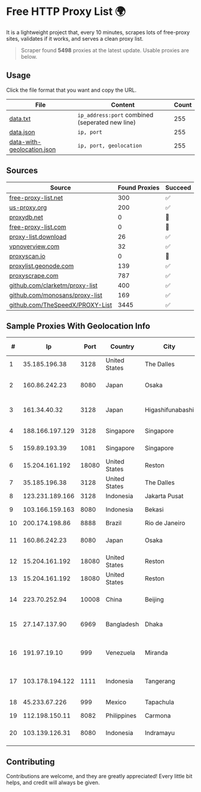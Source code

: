 
# Free HTTP Proxy List 🌍

It is a lightweight project that, every 10 minutes, scrapes lots of free-proxy sites, validates if it works, and serves a clean proxy list.


> Scraper found **5498** proxies at the latest update. Usable proxies are below.

## Usage

Click the file format that you want and copy the URL.


|File|Content|Count|
|----|-------|-----|
|[data.txt](https://raw.githubusercontent.com/themiralay/Proxy-List-World/master/data.txt)|`ip_address:port` combined (seperated new line)|255|
|[data.json](https://raw.githubusercontent.com/themiralay/Proxy-List-World/master/data.json)|`ip, port`|255|
|[data-with-geolocation.json](https://raw.githubusercontent.com/themiralay/Proxy-List-World/master/data-with-geolocation.json)|`ip, port, geolocation`|255|

## Sources

|Source|Found Proxies|Succeed|
|------|-------------|-------|
|[free-proxy-list.net](https://free-proxy-list.net)|300|✅|
|[us-proxy.org](https://www.us-proxy.org)|200|✅|
|[proxydb.net](http://proxydb.net)|0|🚫|
|[free-proxy-list.com](https://free-proxy-list.com/?page=&port=&type%5B%5D=http&type%5B%5D=https&up_time=0&search=Search)|0|🚫|
|[proxy-list.download](https://www.proxy-list.download/HTTP)|26|✅|
|[vpnoverview.com](https://vpnoverview.com/privacy/anonymous-browsing/free-proxy-servers)|32|✅|
|[proxyscan.io](https://www.proxyscan.io)|0|🚫|
|[proxylist.geonode.com](https://proxylist.geonode.com/api/proxy-list?limit=300&page=1&sort_by=lastChecked&sort_type=desc&protocols=http,https)|139|✅|
|[proxyscrape.com](https://api.proxyscrape.com/v2/?request=displayproxies&protocol=http&timeout=10000&country=all&ssl=all&anonymity=all)|787|✅|
|[github.com/clarketm/proxy-list](https://raw.githubusercontent.com/clarketm/proxy-list/master/proxy-list-raw.txt)|400|✅|
|[github.com/monosans/proxy-list](https://raw.githubusercontent.com/monosans/proxy-list/main/proxies/http.txt)|169|✅|
|[github.com/TheSpeedX/PROXY-List](https://raw.githubusercontent.com/TheSpeedX/PROXY-List/master/http.txt)|3445|✅|


## Sample Proxies With Geolocation Info

|#|Ip|Port|Country|City|Internet Service Provider|
|-|--|----|-------|----|-------------------------|
|1|35.185.196.38|3128|United States|The Dalles|Google LLC|
|2|160.86.242.23|8080|Japan|Osaka|Sony Network Communications Inc|
|3|161.34.40.32|3128|Japan|Higashifunabashi|NTT PC Communications, Inc.|
|4|188.166.197.129|3128|Singapore|Singapore|DigitalOcean, LLC|
|5|159.89.193.39|1081|Singapore|Singapore|DigitalOcean, LLC|
|6|15.204.161.192|18080|United States|Reston|OVH SAS|
|7|35.185.196.38|3128|United States|The Dalles|Google LLC|
|8|123.231.189.166|3128|Indonesia|Jakarta Pusat|LINTASARTA|
|9|103.166.159.163|8080|Indonesia|Bekasi|PT Timor Lintas Nusantara|
|10|200.174.198.86|8888|Brazil|Rio de Janeiro|Claro S.A|
|11|160.86.242.23|8080|Japan|Osaka|Sony Network Communications Inc|
|12|15.204.161.192|18080|United States|Reston|OVH SAS|
|13|15.204.161.192|18080|United States|Reston|OVH SAS|
|14|223.70.252.94|10008|China|Beijing|China Mobile communications corporation|
|15|27.147.137.90|6969|Bangladesh|Dhaka|Link3 Technologies Limited|
|16|191.97.19.10|999|Venezuela|Miranda|INVERSIONES FRITZ 78 C.A.(WIFI SOLUTION)|
|17|103.178.194.122|1111|Indonesia|Tangerang|PT Jaringan Keluarga Bersama|
|18|45.233.67.226|999|Mexico|Tapachula|Conectividad Y Tecnologia S.A.|
|19|112.198.150.11|8082|Philippines|Carmona|Globe Telecom|
|20|103.139.126.31|8080|Indonesia|Indramayu|PT. MITRACOM SOLUSI TEKNOLOGI|



## Contributing

Contributions are welcome, and they are greatly appreciated! Every
little bit helps, and credit will always be given.

